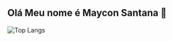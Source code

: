 ## Olá Meu nome é Maycon Santana 👋

![Top Langs](https://github-readme-stats.vercel.app/api/top-langs/?username=Mjssantana&size_weight=0.5&count_weight=0.5)
